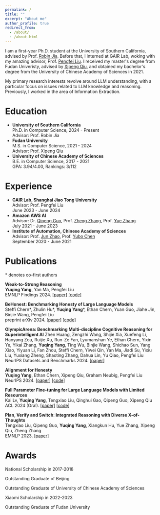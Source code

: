 ```yaml
---
permalink: /
title: ""
excerpt: "About me"
author_profile: true
redirect_from: 
  - /about/
  - /about.html
---
```


<!-- ## About Me -->
I am a first-year Ph.D. student at the University of Southern California, advised by Prof. [Robin Jia](https://robinjia.github.io/). Before that, I interned at GAIR Lab, woking with my amazing advisor, Prof. [Pengfei Liu](https://plms.ai/people/index.html). I received my master's degree from Fudan Univeristy, advised by [Xipeng Qiu](https://xpqiu.github.io/), and obtained my bachelor's degree from the University of Chinese Academy of Sciences in 2021.

My primary research interests revolve around LLM understanding, with a particular focus on issues related to LLM knowledge and reasoning. Previously, I worked in the area of Information Extraction.

# Education
- **University of Southern California**  
  Ph.D. in Computer Science, 2024 - Present  
  Advisor: Prof. Robin Jia
- **Fudan University**  
  M.S. in Computer Science, 2021 - 2024  
  Advisor: Prof. Xipeng Qiu  
- **University of Chinese Academy of Sciences**  
  B.E. in Computer Science, 2017 - 2021  
  GPA: 3.94/4.00, Rankings: 3/112  

# Experience
- **GAIR Lab, Shanghai Jiao Tong University**  
  Advisor: Prof. Pengfei Liu  
  June 2023 - June 2024
- **Amazon AWS AI**  
  Advisor: Dr. [Qipeng Guo](https://scholar.google.com/citations?user=k3mPGKgAAAAJ&hl=en), Prof. [Zheng Zhang](https://scholar.google.com/citations?user=k0KiE4wAAAAJ&hl=en), Prof. [Yue Zhang](https://frcchang.github.io/)  
  July 2021 - June 2023  
- **Institute of Automation, Chinese Academy of Sciences**  
  Advisor: Prof. [Jun Zhao](http://nlpr-web.ia.ac.cn/cip/english/~junzhao/index.html), Prof. [Yubo Chen](http://www.nlpr.ia.ac.cn/cip/yubochen/index.html)  
  September 2020 - June 2021  

# Publications
\* denotes co-first authors
<!-- $^\dagger$ denotes corresponding author/main advisor -->

**Weak-to-Strong Reasoning**  
**Yuqing Yang**, Yan Ma, Pengfei Liu  
EMNLP Findings 2024. [[paper]](https://arxiv.org/abs/2407.13647) [[code]](https://github.com/GAIR-NLP/weak-to-strong-reasoning)

**BeHonest: Benchmarking Honesty of Large Language Models**  
Steffi Chern\*, Zhulin Hu\*, **Yuqing Yang**\*, Ethan Chern, Yuan Guo, Jiahe Jin, Binjie Wang, Pengfei Liu  
preprint arXiv 2024. [[paper]](https://arxiv.org/abs/2406.13261) [[code]](https://github.com/GAIR-NLP/BeHonest)

**OlympicArena: Benchmarking Multi-discipline Cognitive Reasoning for Superintelligent AI**
Zhen Huang, Zengzhi Wang, Shijie Xia, Xuefeng Li, Haoyang Zou, Ruijie Xu, Run-Ze Fan, Lyumanshan Ye, Ethan Chern, Yixin Ye, Yikai Zhang, **Yuqing Yang**, Ting Wu, Binjie Wang, Shichao Sun, Yang Xiao, Yiyuan Li, Fan Zhou, Steffi Chern, Yiwei Qin, Yan Ma, Jiadi Su, Yixiu Liu, Yuxiang Zheng, Shaoting Zhang, Dahua Lin, Yu Qiao, Pengfei Liu  
NeurIPS Datasets and Benchmarks 2024. [[paper]](https://arxiv.org/abs/2406.12753)

**Alignment for Honesty**  
**Yuqing Yang**, Ethan Chern, Xipeng Qiu, Graham Neubig, Pengfei Liu  
NeurIPS 2024. [[paper]](https://arxiv.org/abs/2312.07000) [[code]](https://github.com/GAIR-NLP/alignment-for-honesty)

**Full Parameter Fine-tuning for Large Language Models with Limited Resources**  
Kai Lv, **Yuqing Yang**, Tengxiao Liu, Qinghui Gao, Qipeng Guo, Xipeng Qiu  
ACL 2024 (Oral). [[paper]](https://arxiv.org/abs/2306.09782) [[code]](https://github.com/OpenLMLab/LOMO)

**Plan, Verify and Switch: Integrated Reasoning with Diverse X-of-Thoughts**  
Tengxiao Liu, Qipeng Guo, **Yuqing Yang**, Xiangkun Hu, Yue Zhang, Xipeng Qiu, Zheng Zhang  
EMNLP 2023. [[paper]](https://arxiv.org/abs/2310.14628)

[//]: # (**CoLLiE: Collaborative Training of Large Language Models in an Efficient Way**  )

[//]: # (Kai Lv\*, Shuo Zhang\*, Tianle Gu, Shuhao Xing, Jiawei Hong, Keyu Chen, Xiaoran Liu, **Yuqing Yang**, Honglin Guo, Tengxiao Liu, Yu Sun, Qipeng Guo, Hang Yan, Xipeng Qiu  )

[//]: # (EMNLP Demo 2023. [[paper]]&#40;https://arxiv.org/abs/2312.00407&#41; [[code]]&#40;https://github.com/OpenLMLab/collie&#41;)

[//]: # (**An AMR-based Link Prediction Approach for Document-level Event Argument Extraction**  )

[//]: # (**Yuqing Yang**\*, Qipeng Guo\*, Xiangkun Hu, Yue Zhang, Xipeng Qiu, Zheng Zhang  )

[//]: # (ACL 2023. [[paper]]&#40;https://arxiv.org/abs/2305.19162&#41; [[code]]&#40;https://github.com/ayyyq/TARA&#41;)

[//]: # ()
[//]: # (**DORE: Document ordered relation extraction based on generative framework**  )

[//]: # (Qipeng Guo\*, **Yuqing Yang**\*, Hang Yan, Xipeng Qiu, Zheng Zhang  )

[//]: # (EMNLP 2022 Findings. [[paper]]&#40;https://arxiv.org/abs/2210.16064&#41; [[code]]&#40;https://github.com/ayyyq/DORE&#41;)

[//]: # (**Uncertain local-to-global networks for document-level event factuality identification**  )

[//]: # (Pengfei Cao, Yubo Chen, **Yuqing Yang**, Kang Liu, Jun Zhao  )

[//]: # (EMNLP 2021. [[paper]]&#40;https://aclanthology.org/2021.emnlp-main.207/&#41;)

# Awards

National Scholarship in 2017-2018  

Outstanding Graduate of Beijing  

Outstanding Graduate of University of Chinese Academy of Sciences  

Xiaomi Scholarship in 2022-2023

Outstanding Graduate of Fudan University

